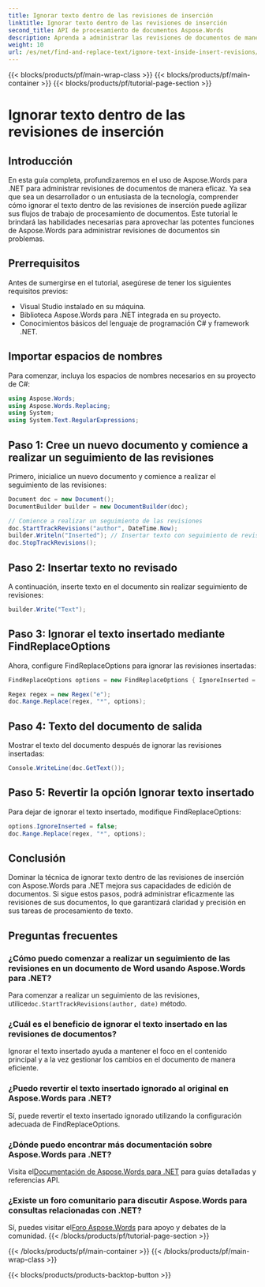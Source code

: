 ```yaml
---
title: Ignorar texto dentro de las revisiones de inserción
linktitle: Ignorar texto dentro de las revisiones de inserción
second_title: API de procesamiento de documentos Aspose.Words
description: Aprenda a administrar las revisiones de documentos de manera eficaz con Aspose.Words para .NET. Descubra técnicas para ignorar el texto dentro de las revisiones de inserción para una edición optimizada.
weight: 10
url: /es/net/find-and-replace-text/ignore-text-inside-insert-revisions/
---
```


{{< blocks/products/pf/main-wrap-class >}}
{{< blocks/products/pf/main-container >}}
{{< blocks/products/pf/tutorial-page-section >}}

# Ignorar texto dentro de las revisiones de inserción

## Introducción

En esta guía completa, profundizaremos en el uso de Aspose.Words para .NET para administrar revisiones de documentos de manera eficaz. Ya sea que sea un desarrollador o un entusiasta de la tecnología, comprender cómo ignorar el texto dentro de las revisiones de inserción puede agilizar sus flujos de trabajo de procesamiento de documentos. Este tutorial le brindará las habilidades necesarias para aprovechar las potentes funciones de Aspose.Words para administrar revisiones de documentos sin problemas.

## Prerrequisitos

Antes de sumergirse en el tutorial, asegúrese de tener los siguientes requisitos previos:
- Visual Studio instalado en su máquina.
- Biblioteca Aspose.Words para .NET integrada en su proyecto.
- Conocimientos básicos del lenguaje de programación C# y framework .NET.

## Importar espacios de nombres

Para comenzar, incluya los espacios de nombres necesarios en su proyecto de C#:
```csharp
using Aspose.Words;
using Aspose.Words.Replacing;
using System;
using System.Text.RegularExpressions;
```

## Paso 1: Cree un nuevo documento y comience a realizar un seguimiento de las revisiones

Primero, inicialice un nuevo documento y comience a realizar el seguimiento de las revisiones:
```csharp
Document doc = new Document();
DocumentBuilder builder = new DocumentBuilder(doc);

// Comience a realizar un seguimiento de las revisiones
doc.StartTrackRevisions("author", DateTime.Now);
builder.Writeln("Inserted"); // Insertar texto con seguimiento de revisiones
doc.StopTrackRevisions();
```

## Paso 2: Insertar texto no revisado

A continuación, inserte texto en el documento sin realizar seguimiento de revisiones:
```csharp
builder.Write("Text");
```

## Paso 3: Ignorar el texto insertado mediante FindReplaceOptions

Ahora, configure FindReplaceOptions para ignorar las revisiones insertadas:
```csharp
FindReplaceOptions options = new FindReplaceOptions { IgnoreInserted = true };

Regex regex = new Regex("e");
doc.Range.Replace(regex, "*", options);
```

## Paso 4: Texto del documento de salida

Mostrar el texto del documento después de ignorar las revisiones insertadas:
```csharp
Console.WriteLine(doc.GetText());
```

## Paso 5: Revertir la opción Ignorar texto insertado

Para dejar de ignorar el texto insertado, modifique FindReplaceOptions:
```csharp
options.IgnoreInserted = false;
doc.Range.Replace(regex, "*", options);
```

## Conclusión

Dominar la técnica de ignorar texto dentro de las revisiones de inserción con Aspose.Words para .NET mejora sus capacidades de edición de documentos. Si sigue estos pasos, podrá administrar eficazmente las revisiones de sus documentos, lo que garantizará claridad y precisión en sus tareas de procesamiento de texto.

## Preguntas frecuentes

### ¿Cómo puedo comenzar a realizar un seguimiento de las revisiones en un documento de Word usando Aspose.Words para .NET?
 Para comenzar a realizar un seguimiento de las revisiones, utilice`doc.StartTrackRevisions(author, date)` método.

### ¿Cuál es el beneficio de ignorar el texto insertado en las revisiones de documentos?
Ignorar el texto insertado ayuda a mantener el foco en el contenido principal y a la vez gestionar los cambios en el documento de manera eficiente.

### ¿Puedo revertir el texto insertado ignorado al original en Aspose.Words para .NET?
Sí, puede revertir el texto insertado ignorado utilizando la configuración adecuada de FindReplaceOptions.

### ¿Dónde puedo encontrar más documentación sobre Aspose.Words para .NET?
 Visita el[Documentación de Aspose.Words para .NET](https://reference.aspose.com/words/net/) para guías detalladas y referencias API.

### ¿Existe un foro comunitario para discutir Aspose.Words para consultas relacionadas con .NET?
 Sí, puedes visitar el[Foro Aspose.Words](https://forum.aspose.com/c/words/8) para apoyo y debates de la comunidad.
{{< /blocks/products/pf/tutorial-page-section >}}

{{< /blocks/products/pf/main-container >}}
{{< /blocks/products/pf/main-wrap-class >}}

{{< blocks/products/products-backtop-button >}}
